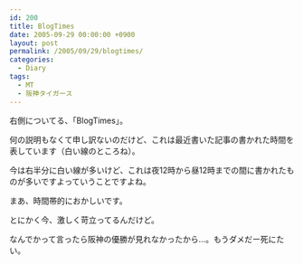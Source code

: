 ```yaml
---
id: 200
title: BlogTimes
date: 2005-09-29 00:00:00 +0900
layout: post
permalink: /2005/09/29/blogtimes/
categories:
  - Diary
tags:
  - MT
  - 阪神タイガース
---
```

右側についてる、「BlogTimes」。
  
何の説明もなくて申し訳ないのだけど、これは最近書いた記事の書かれた時間を表しています（白い線のところね）。
  
今は右半分に白い線が多いけど、これは夜12時から昼12時までの間に書かれたものが多いですよっていうことですよね。
  
まあ、時間帯的におかしいです。

とにかく今、激しく苛立ってるんだけど。
  
なんでかって言ったら阪神の優勝が見れなかったから…。もうダメだー死にたい。
